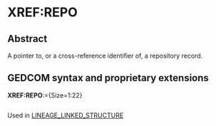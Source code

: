 ﻿<!-- licence GPL V2, cf https://github.com/TitiFix/geneweb -->
# XREF:REPO
## Abstract
A pointer to, or a cross-reference identifier of, a repository record.


## GEDCOM syntax and proprietary extensions

**XREF:REPO**:={Size=1:22}
<pre>
</pre>
Used in <a href=Ged.LINEAGE_LINKED_STRUCTURE.md>LINEAGE_LINKED_STRUCTURE</a><br />